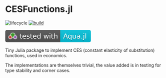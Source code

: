 # CESFunctions.jl

![lifecycle](https://img.shields.io/badge/lifecycle-experimental-orange.svg)
[![build](https://github.com/tpapp/CESFunctions.jl/workflows/CI/badge.svg)](https://github.com/tpapp/CESFunctions.jl/actions?query=workflow%3ACI)
<!-- Documentation -- uncomment or delete as needed -->
<!--
[![Documentation](https://img.shields.io/badge/docs-stable-blue.svg)](https://tpapp.github.io/CESFunctions.jl/stable)
[![Documentation](https://img.shields.io/badge/docs-master-blue.svg)](https://tpapp.github.io/CESFunctions.jl/dev)
-->
[![Aqua QA](https://raw.githubusercontent.com/JuliaTesting/Aqua.jl/master/badge.svg)](https://github.com/JuliaTesting/Aqua.jl)

Tiny Julia package to implement CES (constant elasticity of substitution) functions, used in economics.

The implementations are themselves trivial, the value added is in testing for type stability and corner cases.
